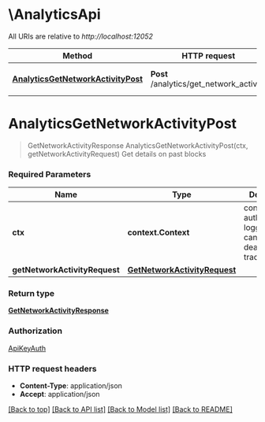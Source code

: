 # \AnalyticsApi

All URIs are relative to *http://localhost:12052*

Method | HTTP request | Description
------------- | ------------- | -------------
[**AnalyticsGetNetworkActivityPost**](AnalyticsApi.md#AnalyticsGetNetworkActivityPost) | **Post** /analytics/get_network_activity | Get details on past blocks


# **AnalyticsGetNetworkActivityPost**
> GetNetworkActivityResponse AnalyticsGetNetworkActivityPost(ctx, getNetworkActivityRequest)
Get details on past blocks

### Required Parameters

Name | Type | Description  | Notes
------------- | ------------- | ------------- | -------------
 **ctx** | **context.Context** | context for authentication, logging, cancellation, deadlines, tracing, etc.
  **getNetworkActivityRequest** | [**GetNetworkActivityRequest**](GetNetworkActivityRequest.md)|  | 

### Return type

[**GetNetworkActivityResponse**](GetNetworkActivityResponse.md)

### Authorization

[ApiKeyAuth](../README.md#ApiKeyAuth)

### HTTP request headers

 - **Content-Type**: application/json
 - **Accept**: application/json

[[Back to top]](#) [[Back to API list]](../README.md#documentation-for-api-endpoints) [[Back to Model list]](../README.md#documentation-for-models) [[Back to README]](../README.md)

